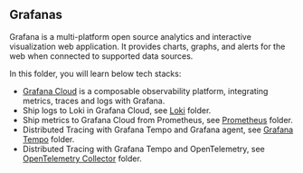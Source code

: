 ## Grafanas
Grafana is a multi-platform open source analytics and interactive visualization web application. It provides charts, graphs, and alerts for the web when connected to supported data sources.

In this folder, you will learn below tech stacks:

* [Grafana Cloud](./Grafana%20Cloud/) is a composable observability platform, integrating metrics, traces and logs with Grafana.
* Ship logs to Loki in Grafana Cloud, see [Loki](./Loki/) folder.
* Ship metrics to Grafana Cloud from Prometheus, see [Prometheus](./Prometheus/) folder.
* Distributed Tracing with Grafana Tempo and Grafana agent, see [Grafana Tempo](./Grafana%20Tempo/) folder.
* Distributed Tracing with Grafana Tempo and OpenTelemetry, see [OpenTelemetry Collector](./OpenTelemetry%20Collector/) folder.

<br>